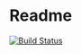 # Readme

[![Build Status](https://travis-ci.org/robisys/robidocker.svg)](https://travis-ci.org/robisys/robidocker/mybsp)
